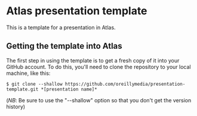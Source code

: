 # Atlas presentation template

This is a template for a presentation in Atlas.  

## Getting the template into Atlas

The first step in using the template is to get a fresh copy of it into your GitHub account.  To do this, you'll need to clone the repository to your local machine, like this:

```
$ git clone --shallow https://github.com/oreillymedia/presentation-template.git *[presentation name]*
````

(*NB*: Be sure to use the "--shallow" option so that you don't get the version history)